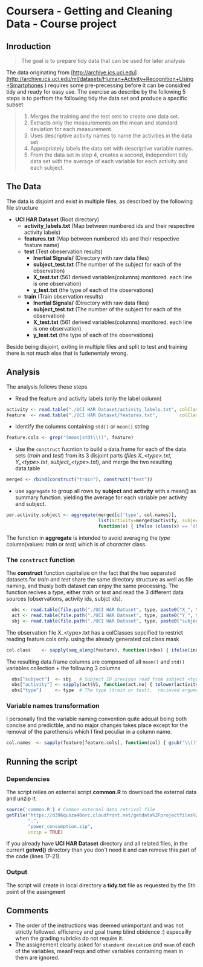 # Coursera - Getting and Cleaning Data - Course project

## Inroduction
> The goal is to prepare tidy data that can be used for later analysis

The data originating from [http://archive.ics.uci.edu](http://archive.ics.uci.edu/ml/datasets/Human+Activity+Recognition+Using+Smartphones ) requires some pre-precessing before it can be considred tidy and ready for easy use.
The exercise as describe by the following 5 steps is to perfrom the following tidy the data set and produce a specific subset
> 1. Merges the training and the test sets to create one data set.
> 2. Extracts only the measurements on the mean and standard deviation for each measurement. 
> 3. Uses descriptive activity names to name the activities in the data set
> 4. Appropriately labels the data set with descriptive variable names. 
> 5. From the data set in step 4, creates a second, independent tidy data set with the average of each variable for each activity and each subject.

## The Data
The data is disjoint and exist in multiple files, as described by the following file structure
* **UCI HAR Dataset**           (Root directory)
  * **activity_labels.txt**     (Map between numbered ids and their respective activity labels)
  * **features.txt**            (Map between numbered ids and their respective feature name)
  * **test**                    (Test obeservation results)
    * **Inertial Signals/**     (Directory with raw data files)
    * **subject_test.txt**      (The number of the subject for each of the observation)
    * **X_test.txt**            (561 derived variables(columns) monitored. each line is one observation)
    * **y_test.txt**            (the type of each of the observations) 
  * **train**                   (Train observation results)
    * **Inertial Signals/**     (Directory with raw data files)
    * **subject_test.txt**      (The number of the subject for each of the observation)
    * **X_test.txt**            (561 derived variables(columns) monitored. each line is one observation)
    * **y_test.txt**            (the type of each of the observations) 
    
Beside being disjoint, exiting in multiple files and split to test and training there is not much else that is fudenentaly wrong.

## Analysis 
The analysis follows these steps
* Read the feature and activity labels (only the label column)
````R
activity <- read.table("./UCI HAR Dataset/activity_labels.txt", colClasses = c("NULL", "character"))[,1]
feature  <- read.table("./UCI HAR Dataset/features.txt",        colClasses = c("NULL", "character"))[,1]
````
* Identify the columns containing `std()` or `mean()` string
````R
feature.cols <- grep("(mean|std)\\()", feature)
````
* Use the `construct` fucntion to build a data.frame for each of the data sets (_train_ and _test_) from its 3 disjoint parts (*files X_\<type>.txt*, *Y_\<type>.txt*, *subject_\<type>.txt*), and merge the two resulting data.table
````R
merged <- rbind(construct("train"), construct("test"))
````
* use `aggregate` to group all rows by **subject** and **activity** with a mean() as summary function. yielding the average for each variable per activity and subject.
````R
per.activity.subject <- aggregate(merged[c('type', col.names)], 
                                  list(activity=merged$activity, subject=merged$subject),
                                  function(x) { ifelse (class(x) == 'character', x, mean(x))  })
````
The function in **aggregate** is intended to avoid averaging the _type_ column(values: _train_ or _test_) which is of _character_ class.

### The `construct` function
The **construct** function capitalize on the fact that the two separated datasets for _train_ and _test_ share the same directory structure as well as file naming, and thusly both dataset can enjoy the same processing.
The function recives a _type_, either _train_ or _test_ and read the 3 different data sources (observations, activity ids, subjct ids).

````R
  obs <- read.table(file.path("./UCI HAR Dataset", type, paste0("X_", type, ".txt")), colClasses = col.class)
  act <- read.table(file.path("./UCI HAR Dataset", type, paste0("Y_", type, ".txt")))
  sbj <- read.table(file.path("./UCI HAR Dataset", type, paste0("subject_", type, ".txt")))
````
The observation file X_\<type>.txt has a colClasses sepcified to restrict reading feature.cols only. using the already generated col.class mask
````R
col.class    <- sapply(seq_along(feature), function(index) { ifelse(index %in% feature.cols, "numeric", "NULL")} )
````
The resulting data.frame columns are composed of all `mean()` and `std()` variables collection + the following 3 columns
````R
  obs["subject"]  <- sbj   # Subject ID previous read from subject_<type>.txt file
  obs["activity"] <- sapply(act$V1, function(act.no) { tolower(activity[act.no]) })  # Activity label, conjecture of activity_label.txt file and Y_<type>.txt file
  obs["type"]     <- type  # The type (train or test),  recieved argument
````

### Variable names transformation
I personally find the variable naming convention quite adquat being both concise and predictble, and no major changes takes place except for the removal of the parethensis which I find peculiar in a column name.
````R
col.names  <- sapply(feature[feature.cols], function(col) { gsub("\\()", "", col)})
````

## Running the script
### Dependencies
The script relies on external script **common.R** to download the external data and unzip it. 
````R
source('common.R') # Common external data retrival file
getFile("https://d396qusza40orc.cloudfront.net/getdata%2Fprojectfiles%2FUCI%20HAR%20Dataset.zip",
        ".",
        "power_consumption.zip",
        unzip = TRUE)
````
If you already have **UCI HAR Dataset** directory and all related files, in the current **getwd()** directory than you don't need it and can remove this part of the code (lines 17-21).

### Output
The script will create in local directory a **tidy.txt** file as requested by the 5th point of the assingment 


## Comments
* The order of the instructions was deemed unimportant and was not strictly followed. efficiency and goal trump blind obidence :) 
especailly when the grading rubricks do not require it.
* The assignement clearly asked for `standard deviation` and `mean` of each of the variables, meanFreqs and other variables containing mean in them are ignored.


